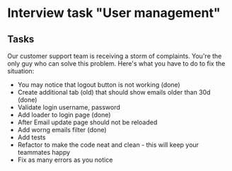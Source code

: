 # Interview task "User management"

## Tasks

Our customer support team is receiving a storm of complaints. You're the only guy who can solve this problem. Here's what you have to do to fix the situation:

- You may notice that logout button is not working (done)
- Create additional tab (old) that should show emails older than 30d (done)
- Validate login username, password
- Add loader to login page (done)
- After Email update page should not be reloaded
- Add worng emails filter (done)
- Add tests
- Refactor to make the code neat and clean - this will keep your teammates happy
- Fix as many errors as you notice
